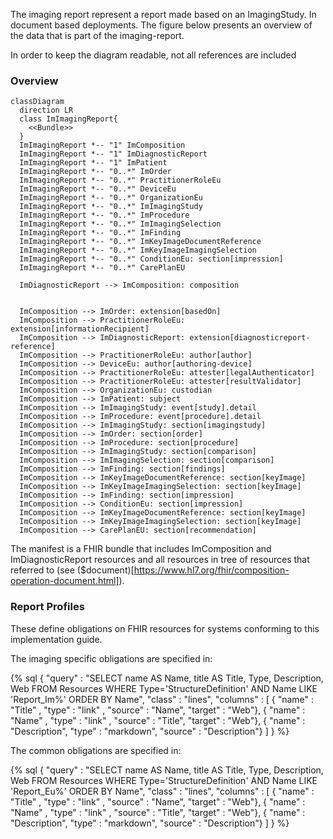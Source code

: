 The imaging report represent a report made based on an ImagingStudy. In document based deployments. The figure below presents an overview of the data that is part of the imaging-report.

In order to keep the diagram readable, not all references are included 

### Overview

```mermaid
classDiagram
  direction LR
  class ImImagingReport{
    <<Bundle>>
  }
  ImImagingReport *-- "1" ImComposition
  ImImagingReport *-- "1" ImDiagnosticReport
  ImImagingReport *-- "1" ImPatient
  ImImagingReport *-- "0..*" ImOrder
  ImImagingReport *-- "0..*" PractitionerRoleEu
  ImImagingReport *-- "0..*" DeviceEu
  ImImagingReport *-- "0..*" OrganizationEu
  ImImagingReport *-- "0..*" ImImagingStudy
  ImImagingReport *-- "0..*" ImProcedure
  ImImagingReport *-- "0..*" ImImagingSelection
  ImImagingReport *-- "0..*" ImFinding
  ImImagingReport *-- "0..*" ImKeyImageDocumentReference
  ImImagingReport *-- "0..*" ImKeyImageImagingSelection
  ImImagingReport *-- "0..*" ConditionEu: section[impression]
  ImImagingReport *-- "0..*" CarePlanEU

  ImDiagnosticReport --> ImComposition: composition
  

  ImComposition --> ImOrder: extension[basedOn]  
  ImComposition --> PractitionerRoleEu: extension[informationRecipient]
  ImComposition --> ImDiagnosticReport: extension[diagnosticreport-reference]
  ImComposition --> PractitionerRoleEu: author[author]
  ImComposition --> DeviceEu: author[authoring-device]
  ImComposition --> PractitionerRoleEu: attester[legalAuthenticator]
  ImComposition --> PractitionerRoleEu: attester[resultValidator]
  ImComposition --> OrganizationEu: custodian
  ImComposition --> ImPatient: subject
  ImComposition --> ImImagingStudy: event[study].detail
  ImComposition --> ImProcedure: event[procedure].detail
  ImComposition --> ImImagingStudy: section[imagingstudy]
  ImComposition --> ImOrder: section[order]
  ImComposition --> ImProcedure: section[procedure]
  ImComposition --> ImImagingStudy: section[comparison]
  ImComposition --> ImImagingSelection: section[comparison]
  ImComposition --> ImFinding: section[findings]
  ImComposition --> ImKeyImageDocumentReference: section[keyImage]
  ImComposition --> ImKeyImageImagingSelection: section[keyImage]
  ImComposition --> ImFinding: section[impression]
  ImComposition --> ConditionEu: section[impression]
  ImComposition --> ImKeyImageDocumentReference: section[keyImage]
  ImComposition --> ImKeyImageImagingSelection: section[keyImage]
  ImComposition --> CarePlanEU: section[recommendation]

```

The manifest is a FHIR bundle that includes ImComposition and ImDiagnosticReport resources and all resources in tree of resources that referred to (see ($document)[https://www.hl7.org/fhir/composition-operation-document.html]).

### Report Profiles

These define obligations on FHIR resources for systems conforming to this implementation guide.

The imaging specific obligations are specified in:

{% sql {
  "query" : "SELECT name AS Name, title AS Title, Type, Description, Web FROM Resources WHERE Type='StructureDefinition' AND Name LIKE 'Report_Im%' ORDER BY Name",
  "class" : "lines",
  "columns" : [
    { "name" : "Title"      , "type" : "link"    , "source" : "Name", "target" : "Web"},
    { "name" : "Name"       , "type" : "link"    , "source" : "Title", "target" : "Web"},
    { "name" : "Description", "type" : "markdown", "source" : "Description"}
  ]
} %}

The common obligations are specified in:

{% sql {
  "query" : "SELECT name AS Name, title AS Title, Type, Description, Web FROM Resources WHERE Type='StructureDefinition' AND Name LIKE 'Report_Eu%' ORDER BY Name",
  "class" : "lines",
  "columns" : [
    { "name" : "Title"      , "type" : "link"    , "source" : "Name", "target" : "Web"},
    { "name" : "Name"       , "type" : "link"    , "source" : "Title", "target" : "Web"},
    { "name" : "Description", "type" : "markdown", "source" : "Description"}
  ]
} %}